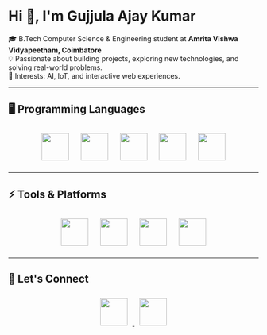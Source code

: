 # Hi 👋, I'm Gujjula Ajay Kumar

🎓 B.Tech Computer Science & Engineering student at **Amrita Vishwa Vidyapeetham, Coimbatore**  
💡 Passionate about building projects, exploring new technologies, and solving real-world problems.  
🚀 Interests: AI, IoT, and interactive web experiences.  

---

## 🖥️ Programming Languages  

<p align="center">
  <img src="https://img.shields.io/badge/-Python-blue?logo=python&logoColor=white" height="55" style="margin:10px;"/>
  <img src="https://img.shields.io/badge/-C-00599C?logo=c&logoColor=white" height="55" style="margin:10px;"/>
  <img src="https://img.shields.io/badge/-C++-00599C?logo=cplusplus&logoColor=white" height="55" style="margin:10px;"/>
  <img src="https://img.shields.io/badge/-Java-orange?logo=java&logoColor=white" height="55" style="margin:10px;"/>
  <img src="https://img.shields.io/badge/-JavaScript-yellow?logo=javascript&logoColor=black" height="55" style="margin:10px;"/>
</p>

---

## ⚡ Tools & Platforms  

<p align="center">
  <img src="https://img.shields.io/badge/-Git-black?logo=git" height="55" style="margin:10px;"/>
  <img src="https://img.shields.io/badge/-VS%20Code-blue?logo=visual-studio-code" height="55" style="margin:10px;"/>
  <img src="https://img.shields.io/badge/-Linux-grey?logo=linux" height="55" style="margin:10px;"/>
  <img src="https://img.shields.io/badge/-Arduino-00979D?logo=arduino&logoColor=white" height="55" style="margin:10px;"/>
</p>

---

## 🔗 Let's Connect  

<p align="center">
  <a href="your-linkedin-link">
    <img src="https://img.shields.io/badge/LinkedIn-blue?logo=linkedin" height="55" style="margin:10px;"/>
  </a>
  <a href="your-twitter-link">
    <img src="https://img.shields.io/badge/Twitter-%231DA1F2?logo=twitter&logoColor=white" height="55" style="margin:10px;"/>
  </a>
</p>
